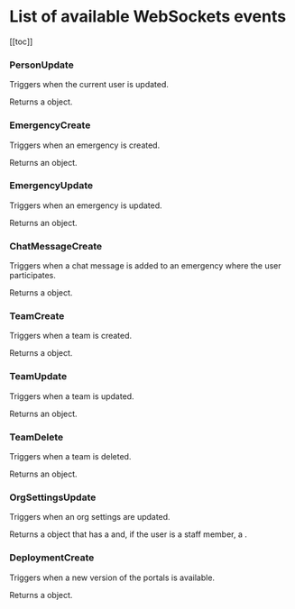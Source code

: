 # List of available WebSockets events

[[toc]]

### PersonUpdate

Triggers when the current user is updated.

Returns a <TypeLink name="Person" /> object.

### EmergencyCreate

Triggers when an emergency is created.

Returns an <TypeLink name="Emergency" /> object.

### EmergencyUpdate

Triggers when an emergency is updated.

Returns an <TypeLink name="Emergency" /> object.

### ChatMessageCreate

Triggers when a chat message is added to an emergency where the user participates.

Returns a <TypeLink name="ChatMessage" /> object.

### TeamCreate

Triggers when a team is created.

Returns a <TypeLink name="MedrunnerTeam" /> object.

### TeamUpdate

Triggers when a team is updated.

Returns an <TypeLink name="MedrunnerTeam" /> object.

### TeamDelete

Triggers when a team is deleted.

Returns an <TypeLink name="MedrunnerTeam" /> object.

### OrgSettingsUpdate

Triggers when an org settings are updated.

Returns a <TypeLink name="OrgSettings" /> object that has a <TypeLink name="PublicOrgSettings" /> and, if the user is a staff member, a <TypeLink name="StaffOrgSettings" /> .

### DeploymentCreate

Triggers when a new version of the portals is available.

Returns a <TypeLink name="Deployment" /> object.

